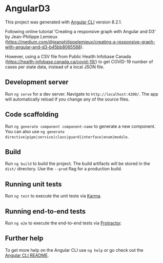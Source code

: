 # AngularD3

This project was generated with [Angular CLI](https://github.com/angular/angular-cli) version 8.2.1.

Following online tutorial 'Creating a responsive graph with Angular and D3' by Jean-Philippe Lemieux (https://medium.com/@jeanphilippelemieux/creating-a-responsive-graph-with-angular-and-d3-b45bb8065588).

However, using a CSV file from Public Health Infobase Canada (https://health-infobase.canada.ca/covid-19/) to get COVID-19 number of cases per state data, instead of a local JSON file.

## Development server

Run `ng serve` for a dev server. Navigate to `http://localhost:4200/`. The app will automatically reload if you change any of the source files.

## Code scaffolding

Run `ng generate component component-name` to generate a new component. You can also use `ng generate directive|pipe|service|class|guard|interface|enum|module`.

## Build

Run `ng build` to build the project. The build artifacts will be stored in the `dist/` directory. Use the `--prod` flag for a production build.

## Running unit tests

Run `ng test` to execute the unit tests via [Karma](https://karma-runner.github.io).

## Running end-to-end tests

Run `ng e2e` to execute the end-to-end tests via [Protractor](http://www.protractortest.org/).

## Further help

To get more help on the Angular CLI use `ng help` or go check out the [Angular CLI README](https://github.com/angular/angular-cli/blob/master/README.md).
